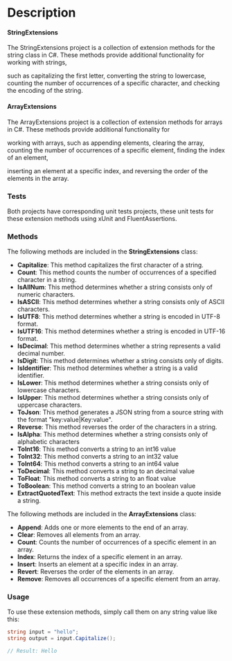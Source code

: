 # Description

#### StringExtensions

The StringExtensions project is a collection of extension methods for the string class in C#. These methods provide additional functionality for working with strings, 

such as capitalizing the first letter, converting the string to lowercase, counting the number of occurrences of a specific character, and checking the encoding of the string.

#### ArrayExtensions
The ArrayExtensions project is a collection of extension methods for arrays in C#. These methods provide additional functionality for 

working with arrays, such as appending elements, clearing the array, counting the number of occurrences of a specific element, finding the index of an element, 

inserting an element at a specific index, and reversing the order of the elements in the array.

### Tests
Both projects have corresponding unit tests projects, these unit tests for these extension methods using xUnit and FluentAssertions.

### Methods

The following methods are included in the **StringExtensions** class:

* **Capitalize**: This method capitalizes the first character of a string.
* **Count**: This method counts the number of occurrences of a specified character in a string.
* **IsAllNum**: This method determines whether a string consists only of numeric characters.
* **IsASCII**: This method determines whether a string consists only of ASCII characters.
* **IsUTF8**: This method determines whether a string is encoded in UTF-8 format.
* **IsUTF16**: This method determines whether a string is encoded in UTF-16 format.
* **IsDecimal**: This method determines whether a string represents a valid decimal number.
* **IsDigit**: This method determines whether a string consists only of digits.
* **IsIdentifier**: This method determines whether a string is a valid identifier.
* **IsLower**: This method determines whether a string consists only of lowercase characters.
* **IsUpper**: This method determines whether a string consists only of uppercase characters.
* **ToJson**: This method generates a JSON string from a source string with the format "key:value|Key:value".
* **Reverse**: This method reverses the order of the characters in a string.
* **IsAlpha**: This method determines whether a string consists only of alphabetic characters
* **ToInt16**: This method converts a string to an int16 value
* **ToInt32**: This method converts a string to an int32 value
* **ToInt64**: This method converts a string to an int64 value
* **ToDecimal**: This method converts a string to an decimal value
* **ToFloat**: This method converts a string to an float value
* **ToBoolean**: This method converts a string to an boolean value
* **ExtractQuotedText**: This method extracts the text inside a quote inside a string.

The following methods are included in the **ArrayExtensions** class:

* **Append**: Adds one or more elements to the end of an array.
* **Clear**: Removes all elements from an array.
* **Count**: Counts the number of occurrences of a specific element in an array.
* **Index**: Returns the index of a specific element in an array.
* **Insert**: Inserts an element at a specific index in an array.
* **Revert**: Reverses the order of the elements in an array.
* **Remove**: Removes all occurrences of a specific element from an array.

### Usage

To use these extension methods, simply call them on any string value like this:

````csharp
string input = "hello";
string output = input.Capitalize();

// Result: Hello
````
